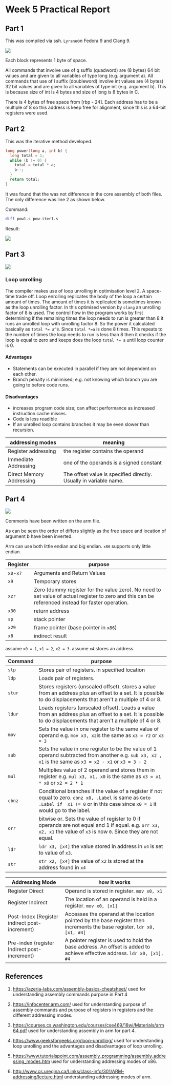 # Week 5 Practical Report

## Part 1

This was compiled via ssh. `Lyrane`on Fedora 9 and Clang 9.

![](images/stackframe.png)

Each block represents 1 byte of space.

All commands that involve use of q suffix (quadword) are (8 bytes) 64 bit values and are given to all variables of type long (e.g. argument a). All commands that use of l suffix (doubleword) involve int values are (4 bytes) 32 bit values and are given to all variables of type int (e.g. argument b). This is because size of int is 4 bytes and size of long is 8 bytes in C.

There is 4 bytes of free space from [rbp - 24]. Each address has to be a multiple of 8 so this address is keep free for alignment, since this is a 64-bit registers were used.

## Part 2

This was the iterative method developed.

```c
long power(long a, int b) {
  long total = 1;
  while (b != 0) {
    total = total * a;
    b--;
  }
  return total;
}
```



It was found that the was not difference in the core assembly of both files. The only difference was line 2 as shown below.

Command:

```bash
diff pow1.s pow-iter1.s
```

Result:

![](images/part2.png)

## Part 3

![](images/part3.png)

### Loop unrolling

The compiler makes use of loop unrolling in optimisation level 2. A space-time trade off. Loop enrolling replicates the body of the loop a certain amount of times. The amount of times it is replicated is sometimes known as the loop unrolling factor. In this optimised version by `clang` an unrolling factor of 8 is used. The control flow in the program works by first determining if the remaining times the loop needs to run is greater than 8 it runs an unrolled loop with unrolling factor 8. So the power it calculated basically as `total *= a^8`. Since `total *=a` is done 8 times. This repeats to the number of times the loop needs to run is less than 8 then it checks if the loop is equal to zero and keeps does the loop `total *= a` until loop counter is 0. 

#### Advantages

* Statements can be executed in parallel if they are not dependent on each other.
* Branch penalty is minimised; e.g. not knowing which branch you are going to before code runs.

#### Disadvantages

* increases program code size; can affect performance as increased instruction cache misses. 
* Code is less readible
* If an unrolled loop contains branches it may be even slower than recursion.



| addressing modes         | meaning                                                      |
| ------------------------ | ------------------------------------------------------------ |
| Register addressing      | the register contains the operand                            |
| Immediate Addressing     | one of the operands is a signed constant                     |
| Direct Memory Addressing | The offset value is specified directly. Usually in variable name. |

## Part 4

![](images/stackframe.png)

Comments have been written on the arm file.

As can be seen the order of differs slightly as the free space and location of argument b have been inverted.

Arm can use both little endian and big endian. `x86` supports only little endian.

| Register  | purpose                                                      |
| --------- | ------------------------------------------------------------ |
| `x0`-`x7` | Arguments and Return Values                                  |
| `x9`      | Temporary stores                                             |
| `xzr`     | Zero (dummy register for the value zero). No need to set value of actual register to zero and this can be referenced instead for faster operation. |
| `x30`     | return address                                               |
| `sp`      | stack pointer                                                |
| `x29`     | frame pointer (base pointer in `x86`)                        |
| `x8`      | indirect result                                              |

assume `x0 = 1`, `x1 = 2`, `x2 = 3`. assume `x4` stores an address.

| Command | purpose                                                      |
| ------- | ------------------------------------------------------------ |
| `stp`   | Stores pair of registers. in specified location              |
| `ldp`   | Loads pair of registers.                                     |
| `stur`  | Stores registers (unscaled offset). stores a value from an address plus an offset to a set. It is possible to do displacements that aren't a multiple of 4 or 8. |
| `ldur`  | Loads  registers (unscaled offset). Loads a value from an address plus an offset to a set. It is possible to do displacements that aren't a multiple of 4 or 8. |
| `mov`   | Sets the value in one register to the same value of operand e.g. `mov x3, x2`is the same as `x3 = r2` or `x3 = 3` |
| `sub`   | Sets the value in one register to be the value of 1 operand subtracted from another e.g. `sub x3, x2 , x1` is the same as `x3 = x2 - x1` or `x3 = 3 - 2` |
| `mul`   | Multiplies value of 2 operand and stores them in register e.g. `mul x3, x1, x0` is the same as `x3 = x1 * x0` or `x2 = 2 * 1` |
| `cbnz`  | Conditional branches if the value of a register if not equal to zero. `cbnz x0, .Label` is same as `Goto .Label if  x1 != 0` or in this case since `x0 = 1` it would go to the label. |
| `orr`   | bitwise or. Sets the value of register to 0 if operands are not equal and 1 if equal. e.g. `orr x3, x2, x1` the value of `x3` is now `0`. Since they are not equal. |
| `ldr`   | `ldr x3, [x4]` the value stored in address in `x4` is set to value of `x3`. |
| `str`   | `str x2, [x4]` the value of `x2` is stored at the address found in `x4` |

| Addressing Mode                               | how it works                                                 |
| --------------------------------------------- | ------------------------------------------------------------ |
| Register Direct                               | Operand is stored in register. `mov x0, x1`                  |
| Register Indirect                             | The location of an operand is held in a register. `mov x0, [x1]` |
| Post-Index (Register indirect post-increment) | Accesses the operand at the location pointed by the base register then increments the base register. `ldr x0, [x1, #4]` |
| Pre-index (register Indirect post-increment)  | A  pointer register is used to hold the base address. An offset is added to achieve effective address. `ldr x0, [x1], #4` |



## References

1. https://azeria-labs.com/assembly-basics-cheatsheet/ used for understanding assembly commands purpose in Part 4

2. https://infocenter.arm.com/ used for understanding purpose of assembly commands and purpose of registers in registers and the different addressing modes.
3. https://courses.cs.washington.edu/courses/cse469/18wi/Materials/arm64.pdf used for understanding assembly in arm for part 4.
4. https://www.geeksforgeeks.org/loop-unrolling/ used for understanding loop unrolling and the advantages and disadvantages of loop unrolling.

5. https://www.tutorialspoint.com/assembly_programming/assembly_addressing_modes.htm used for understanding addressing modes of x86.

6. http://www.cs.uregina.ca/Links/class-info/301/ARM-addressing/lecture.html understanding addressing modes of arm.